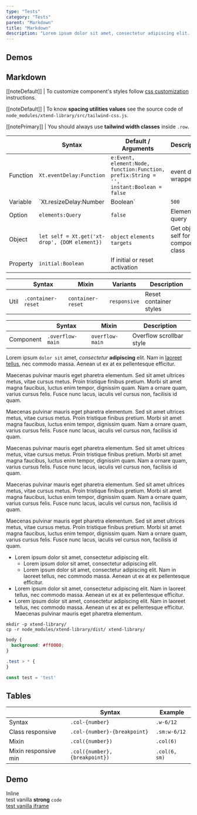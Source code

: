 ```yaml
---
type: "Tests"
category: "Tests"
parent: "Markdown"
title: "Markdown"
description: "Lorem ipsum dolor sit amet, consectetur adipiscing elit. Nunc tempus laoreet leo sit amet iaculis."
---
```


## Demos

<demo>
  <div class="gatsby_demo_item toggle" data-iframe="iframe/components/core/toggle/events-methods">
  </div>
  <div class="gatsby_demo_item toggle" data-iframe="iframe/components/extensions/slider/events-methods">
  </div>
  <div class="gatsby_demo_item toggle" data-iframe="iframe/components/extensions/scroll/direction">
  </div>
  <div class="gatsby_demo_item toggle" data-iframe="iframe/components/extensions/scroll/block">
  </div>
  <div class="gatsby_demo_item toggle" data-iframe="iframe/components/addons/animation/scroll-to-anchor-nested">
  </div>
  <demovanilla src="vanilla/components/extensions/slider/progress">
  </demovanilla>
  <demovanilla src="vanilla/components/core/toggle/timing-duration">
  </demovanilla>
  <demovanilla src="vanilla/components/core/toggle/timing-delay-fnc">
  </demovanilla>
  <demovanilla src="vanilla/components/extensions/slider/overflow-auto-false">
  </demovanilla>
</demo>

<demo>
  <demovanilla src="vanilla/components/core/drop/event">
  </demovanilla>
  <demovanilla src="vanilla/components/core/drop/backdrop">
  </demovanilla>
  <demovanilla src="vanilla/components/core/drop/prevent-event">
  </demovanilla>
  <demovanilla src="vanilla/components/core/drop/prevent-event-hover">
  </demovanilla>
  <demovanilla src="vanilla/components/core/overlay/disable">
  </demovanilla>
  <demovanilla src="vanilla/components/core/overlay/position">
  </demovanilla>
</demo>

<demo>
  <div class="gatsby_demo_item toggle" data-iframe="iframe/themes/brands-featured-v1">
  </div>
  <div class="gatsby_demo_item toggle" data-iframe="iframe/themes/fashion-hero-v2">
  </div>
  <div class="gatsby_demo_item toggle" data-iframe="iframe/themes/furniture-hero-v1">
  </div>
  <div class="gatsby_demo_item toggle" data-iframe="iframe/themes/industrial-featured-v1">
  </div>
  <div class="gatsby_demo_item toggle" data-iframe="iframe/themes/fashion-hero-v1">
  </div>
</demo>

<demo>
  <div class="gatsby_demo_item toggle" data-iframe="iframe/themes/sequential-megamenu-v1">
  </div>
  <div class="gatsby_demo_item toggle" data-iframe="iframe/themes/xtend-theme-v1">
  </div>
  <div class="gatsby_demo_item toggle" data-iframe="iframe/themes/collapse-theme-v1">
  </div>
  <div class="gatsby_demo_item toggle" data-iframe="iframe/themes/furniture-featured-v1">
  </div>
  <div class="gatsby_demo_item toggle" data-iframe="iframe/themes/furniture-listing-v1">
  </div>
  <div class="gatsby_demo_item toggle" data-iframe="iframe/themes/fashion-listing-v1">
  </div>
</demo>

## Markdown

[[noteDefault]]
| To customize component's styles follow [css customization](/introduction/getting-started/setup#css-customization) instructions.

[[noteDefault]]
| To know **spacing utilities values** see the source code of `node_modules/xtend-library/src/tailwind-css.js`.

[[notePrimary]]
| You should always use **tailwind width classes** inside `.row`.

<div class="table-scroll">

|                         | Syntax                                    | Default / Arguments                       | Description                   |
| ----------------------- | ----------------------------------------- | ----------------------------- | ----------------------------- |
| Function                  | `Xt.eventDelay:Function`              | `e:Event, element:Node, function:Function, prefix:String = '', instant:Boolean = false`       | event delay wrapper                  |
| Variable                  | `Xt.resizeDelay:Number|Boolean`              | `500`        | Delay for the `resize` event with `Xt.eventDelay`            |
| Option                    | `elements:Query`                          | `false`        | Elements query            |
| Object                   | `let self = Xt.get('xt-drop', {DOM element})`       | `object` `elements` `targets` | Get object self for this component class             |
| Property                  | `initial:Boolean`       | If initial or reset activation            |

</div>

<div class="table-scroll">

|                      | Syntax                          | Mixin            | Variants               | Description                   |
| ----------------------- | ---------------------------- | -----------------| ----------------------------- |----------------------------- |
| Util                  | `.container-reset`       | `container-reset`                | `responsive`                | Reset container styles            |

</div>

<div class="table-scroll">

|                      | Syntax                          | Mixin            | Description                   |
| ----------------------- | ----------------------------------------- | -----------------------------| ----------------------------- |
| Component                  | `.overflow-main`                     | `overflow-main`                | Overflow scrollbar style            |

</div>

Lorem ipsum `dolor sit` amet, *consectetur* **adipiscing** elit. Nam in [laoreet tellus](/components/group/button), nec commodo massa. Aenean ut ex at ex pellentesque efficitur.

<p class="text-xs">Maecenas pulvinar mauris eget pharetra elementum. Sed sit amet ultrices metus, vitae cursus metus. Proin tristique finibus pretium. Morbi sit amet magna faucibus, luctus enim tempor, dignissim quam. Nam a ornare quam, varius cursus felis. Fusce nunc lacus, iaculis vel cursus non, facilisis id quam.</p>

<p class="text-sm">Maecenas pulvinar mauris eget pharetra elementum. Sed sit amet ultrices metus, vitae cursus metus. Proin tristique finibus pretium. Morbi sit amet magna faucibus, luctus enim tempor, dignissim quam. Nam a ornare quam, varius cursus felis. Fusce nunc lacus, iaculis vel cursus non, facilisis id quam.</p>

<p class="text-base">Maecenas pulvinar mauris eget pharetra elementum. Sed sit amet ultrices metus, vitae cursus metus. Proin tristique finibus pretium. Morbi sit amet magna faucibus, luctus enim tempor, dignissim quam. Nam a ornare quam, varius cursus felis. Fusce nunc lacus, iaculis vel cursus non, facilisis id quam.</p>

<p class="text-lg">Maecenas pulvinar mauris eget pharetra elementum. Sed sit amet ultrices metus, vitae cursus metus. Proin tristique finibus pretium. Morbi sit amet magna faucibus, luctus enim tempor, dignissim quam. Nam a ornare quam, varius cursus felis. Fusce nunc lacus, iaculis vel cursus non, facilisis id quam.</p>

<p class="text-xl">Maecenas pulvinar mauris eget pharetra elementum. Sed sit amet ultrices metus, vitae cursus metus. Proin tristique finibus pretium. Morbi sit amet magna faucibus, luctus enim tempor, dignissim quam. Nam a ornare quam, varius cursus felis. Fusce nunc lacus, iaculis vel cursus non, facilisis id quam.</p>

- Lorem ipsum dolor sit amet, consectetur adipiscing elit.
    - Lorem ipsum dolor sit amet, consectetur adipiscing elit.
    - Lorem ipsum dolor sit amet, consectetur adipiscing elit. Nam in laoreet tellus, nec commodo massa. Aenean ut ex at ex pellentesque efficitur.
- Lorem ipsum dolor sit amet, consectetur adipiscing elit. Nam in laoreet tellus, nec commodo massa. Aenean ut ex at ex pellentesque efficitur.
- Lorem ipsum dolor sit amet, consectetur adipiscing elit. Nam in laoreet tellus, nec commodo massa. Aenean ut ex at ex pellentesque efficitur. Maecenas pulvinar mauris eget pharetra elementum.

<script type="text/plain" class="language-markup">
  <a href="#" class="btn btn-default">
    <!-- content -->
  </a>

  <button type="button" class="btn btn-default">
    <!-- content -->
  </button>
</script>

```
mkdir -p xtend-library/
cp -r node_modules/xtend-library/dist/ xtend-library/
```

```css
body {
  background: #ff0000;
}

.test > * {
}
```

```jsx
const test = 'test'
```

## Tables

<div class="table-scroll">

|                         | Syntax                                    | Example                       |
| ----------------------- | ----------------------------------------- | ----------------------------- |
| Syntax                   | `.col-{number}`                           | `.w-6/12`                      |
| Class responsive        | `.col-{number}-{breakpoint}`              | `.sm:w-6/12`                   |
| Mixin                   | `.col({number})`                          | `.col(6)`                     |
| Mixin responsive min    | `.col({number}, {breakpoint})`            | `.col(6, sm)`                 |

</div>

## Demo


<demo>
  <div class="gatsby_demo-inline">
    <div class="gatsby_demo_item toggle gatsby_demo_preview" data-name="inline">
      <div class="gatsby_demo_source gatsby_demo_source--from" data-lang="language-markup">
        Inline
      </div>
    </div>
  </div>
  <demovanilla src="vanilla/test/demo-vanilla" name="demo vanilla">
    <div class="gatsby_demo_text">
      test vanilla <strong>strong</strong> <code>code</code>
    </div>
  </demovanilla>
  <div class="gatsby_demo_item toggle" data-iframe="iframe/test/demo-vanilla-iframe" data-name="demo vanilla frame">
    <div class="gatsby_demo_text">
      <a href="/iframe/test/demo-vanilla-iframe">test vanilla iframe</a>
    </div>
  </div>
</demo>
